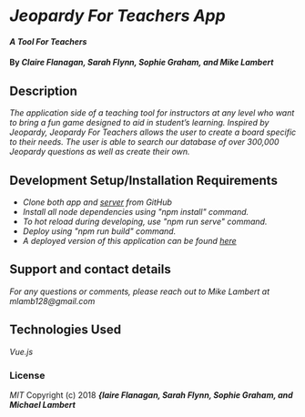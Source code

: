 # _Jeopardy For Teachers App_

#### _A Tool For Teachers_

#### By _**Claire Flanagan, Sarah Flynn, Sophie Graham, and Mike Lambert**_

## Description
_The application side of a teaching tool for instructors at any level who want to bring a fun game designed to aid in student’s learning. Inspired by Jeopardy, Jeopardy For Teachers allows the user to create a board specific to their needs. The user is able to search our database of over 300,000 Jeopardy questions as well as create their own._

## Development Setup/Installation Requirements
* _Clone both app and [server](https://github.com/MikeBLambert/jeopardy_for_teachers_server) from GitHub_
* _Install all node dependencies using "npm install" command._
* _To hot reload during developing, use "npm run serve" command._
* _Deploy using "npm run build" command._
* _A deployed version of this application can be found [here](https://jeopardy-for-educators.herokuapp.com)_

## Support and contact details
_For any questions or comments, please reach out to Mike Lambert at mlamb128@gmail.com_

## Technologies Used
_Vue.js_

### License
*MIT*
Copyright (c) 2018 **_{laire Flanagan, Sarah Flynn, Sophie Graham, and Michael Lambert_**
